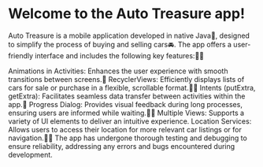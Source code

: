 # Welcome to the Auto Treasure app!

Auto Treasure is a mobile application developed in native Java📱, designed to simplify the process of buying and selling cars🚘. The app offers a user-friendly interface and includes the following key features:👌🏻

Animations in Activities: Enhances the user experience with smooth transitions between screens.📱
RecyclerViews: Efficiently displays lists of cars for sale or purchase in a flexible, scrollable format.👌🏻
Intents (putExtra, getExtra): Facilitates seamless data transfer between activities within the app.📩
Progress Dialog: Provides visual feedback during long processes, ensuring users are informed while waiting.🚶🏻
Multiple Views: Supports a variety of UI elements to deliver an intuitive experience.
Location Services: Allows users to access their location for more relevant car listings or for navigation.📱📲
The app has undergone thorough testing and debugging to ensure reliability, addressing any errors and bugs encountered during development.
